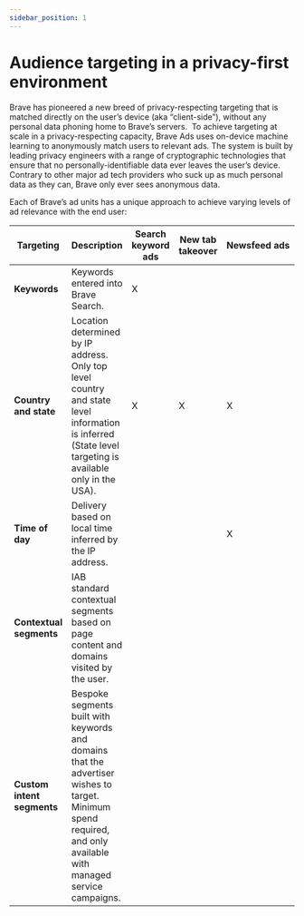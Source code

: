 ```yaml
---
sidebar_position: 1
---
```


# Audience targeting in a privacy-first environment
Brave has pioneered a new breed of privacy-respecting targeting that is matched directly on the user’s device (aka “client-side”), without any personal data phoning home to Brave’s servers.  To achieve targeting at scale in a privacy-respecting capacity, Brave Ads uses on-device machine learning to anonymously match users to relevant ads. The system is built by leading privacy engineers with a range of cryptographic technologies that ensure that no personally-identifiable data ever leaves the user’s device. Contrary to other major ad tech providers who suck up as much personal data as they can, Brave only ever sees anonymous data.

Each of Brave’s ad units has a unique approach to achieve varying levels of ad relevance with the end user:

| **Targeting**              | **Description**                                                                                                                                                   | **Search keyword ads** | **New tab takeover** | **Newsfeed ads** | **Notification ads** |
|----------------------------|-------------------------------------------------------------------------------------------------------------------------------------------------------------------|------------------------|----------------------|------------------|----------------------|
| **Keywords**               | Keywords entered into Brave Search.                                                                                                                               | X                      |                      |                  |                      |
| **Country and state**      | Location determined by IP address. Only top level country and state level information is inferred (State level targeting is available only in the USA).           | X                      | X                    | X                | X                    |
| **Time of day**            | Delivery based on local time inferred by the IP address.                                                                                                          |                        |                      | X                | X                    |
| **Contextual segments**    | IAB standard contextual segments based on page content and domains visited by the user.                                                                           |                        |                      |                  | X                    |
| **Custom intent segments** | Bespoke segments built with keywords and domains that the advertiser wishes to target. Minimum spend required, and only available with managed service campaigns. |                        |                      |                  | X                    |
